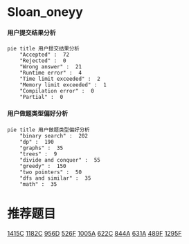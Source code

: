 # Sloan_oneyy

<!-- tabs:start -->



#### **用户提交结果分析**

```mermaid
pie title 用户提交结果分析
    "Accepted" :  72
    "Rejected" :  0
    "Wrong answer" :  21
    "Runtime error" :  4
    "Time limit exceeded" :  2
    "Memory limit exceeded" :  1
    "Compilation error" :  0
    "Partial" :  0
```

#### **用户做题类型偏好分析**

```mermaid
pie title 用户做题类型偏好分析
    "binary search" :  202
    "dp" :  190
    "graphs" :  35
    "trees" :  9
    "divide and conquer" :  55
    "greedy" :  150
    "two pointers" :  50
    "dfs and similar" :  35
    "math" :  35
```



<!-- tabs:end -->
# 推荐题目
[1415C](https://codeforces.com/contest/1415/problem/C)
[1182C](https://codeforces.com/contest/1182/problem/C)
[956D](https://codeforces.com/contest/956/problem/D)
[526F](https://codeforces.com/contest/526/problem/F)
[1005A](https://codeforces.com/contest/1005/problem/A)
[622C](https://codeforces.com/contest/622/problem/C)
[844A](https://codeforces.com/contest/844/problem/A)
[631A](https://codeforces.com/contest/631/problem/A)
[489F](https://codeforces.com/contest/489/problem/F)
[1295F](https://codeforces.com/contest/1295/problem/F)
